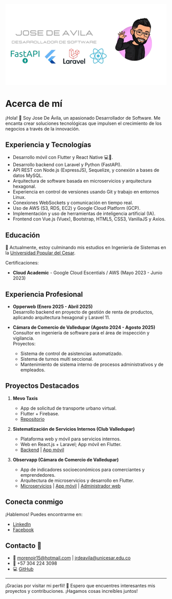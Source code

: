 <div id="imageContainer">
  <img id="darkImage" src="assets/banner.png" alt="Imagen para el tema oscuro">
</div>

# Acerca de mí

¡Hola! 👋 Soy Jose De Ávila, un apasionado Desarrollador de Software. Me encanta crear soluciones tecnológicas que impulsen el crecimiento de los negocios a través de la innovación.

## Experiencia y Tecnologías

- Desarrollo móvil con Flutter y React Native 💻📱.
- Desarrollo backend con Laravel y Python (FastAPI).
- API REST con Node.js (ExpressJS), Sequelize, y conexión a bases de datos MySQL.
- Arquitectura de software basada en microservicios y arquitectura hexagonal.
- Experiencia en control de versiones usando Git y trabajo en entornos Linux.
- Conexiones WebSockets y comunicación en tiempo real.
- Uso de AWS (S3, RDS, EC2) y Google Cloud Platform (GCP).
- Implementación y uso de herramientas de inteligencia artificial (IA).
- Frontend con Vue.js (Vuex), Bootstrap, HTML5, CSS3, VanillaJS y Axios.

## Educación

📘 Actualmente, estoy culminando mis estudios en Ingeniería de Sistemas en la [Universidad Popular del Cesar](https://www.unicesar.edu.co).

Certificaciones:

- **Cloud Academic** - Google Cloud Escentials / AWS (Mayo 2023 - Junio 2023)

## Experiencia Profesional

- **Opperweb (Enero 2025 - Abril 2025)**  
  Desarrollo backend en proyecto de gestión de renta de productos, aplicando arquitectura hexagonal y Laravel 11.

- **Cámara de Comercio de Valledupar (Agosto 2024 - Agosto 2025)**  
  Consultor en ingeniería de software para el área de inspección y vigilancia.  
  Proyectos:
  - Sistema de control de asistencias automatizado.
  - Sistema de turnos multi seccional.
  - Mantenimiento de sistema interno de procesos administrativos y de empleados.

## Proyectos Destacados

1. **Mevo Taxis**

   - App de solicitud de transporte urbano virtual.
   - Flutter + Firebase.
   - [Repositorio](https://github.com/jrdeavila/Move.git)

2. **Sistematización de Servicios Internos (Club Valledupar)**

   - Plataforma web y móvil para servicios internos.
   - Web en React.js + Laravel; App móvil en Flutter.
   - [Backend](https://github.com/jrdeavila/club-valledupar-backend.git) | [App móvil](https://github.com/jrdeavila/club_valledupar_app.git)

3. **Observapp (Cámara de Comercio de Valledupar)**
   - App de indicadores socioeconómicos para comerciantes y emprendedores.
   - Arquitectura de microservicios y desarrollo en Flutter.
   - [Microservicios](https://github.com/jrdeavila/observapp-ms.git) | [App móvil](https://github.com/jrdeavila/mobile_opservapp.git) | [Administrador web](https://github.com/jrdeavila/admin_observapp.git)

## Conecta conmigo

¡Hablemos! Puedes encontrarme en:

- [LinkedIn](https://www.linkedin.com/in/jose-ricardo-de-ávila-moreno)
- [Facebook](https://www.facebook.com/jose.deavila15)

## Contacto 🔗

- 📧 morenojr15@hotmail.com | jrdeavila@unicesar.edu.co
- 📱 +57 304 224 3098
- 💻 [GitHub](https://github.com/jrdeavila)

---

¡Gracias por visitar mi perfil! 🚀 Espero que encuentres interesantes mis proyectos y contribuciones. ¡Hagamos cosas increíbles juntos!
